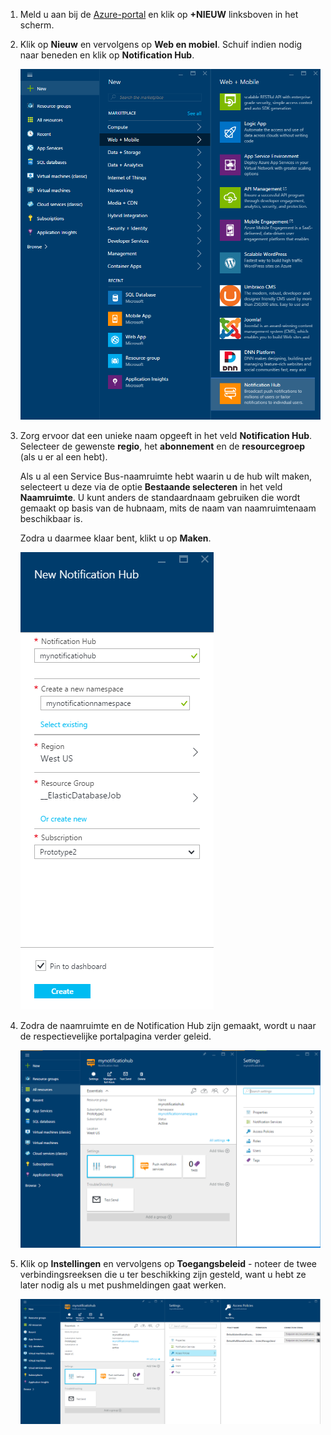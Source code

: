 

1. Meld u aan bij de [Azure-portal](https://portal.azure.com) en klik op **+NIEUW** linksboven in het scherm.

2. Klik op **Nieuw** en vervolgens op **Web en mobiel**. Schuif indien nodig naar beneden en klik op **Notification Hub**.

    ![Azure Portal - Notification Hubs maken](./media/notification-hubs-portal-create-new-hub/notification-hubs-azure-portal-create.png)

3. Zorg ervoor dat een unieke naam opgeeft in het veld **Notification Hub**. Selecteer de gewenste **regio**, het **abonnement** en de **resourcegroep** (als u er al een hebt). 
 
    Als u al een Service Bus-naamruimte hebt waarin u de hub wilt maken, selecteert u deze via de optie **Bestaande selecteren** in het veld **Naamruimte**.  U kunt anders de standaardnaam gebruiken die wordt gemaakt op basis van de hubnaam, mits de naam van naamruimtenaam beschikbaar is. 

    Zodra u daarmee klaar bent, klikt u op **Maken**.

    ![Azure Portal - eigenschappen van de Notification Hub instellen](./media/notification-hubs-portal-create-new-hub/notification-hubs-azure-portal-settings.png)

4. Zodra de naamruimte en de Notification Hub zijn gemaakt, wordt u naar de respectievelijke portalpagina verder geleid. 

    ![Azure Portal - portalpagina Notification Hub](./media/notification-hubs-portal-create-new-hub/notification-hubs-azure-portal-page.png)
       
5. Klik op **Instellingen** en vervolgens op **Toegangsbeleid** - noteer de twee verbindingsreeksen die u ter beschikking zijn gesteld, want u hebt ze later nodig als u met pushmeldingen gaat werken.

    ![Azure Portal - verbindingsreeksen voor de Notification Hub](./media/notification-hubs-portal-create-new-hub/notification-hubs-connection-strings-portal.png)



<!--HONumber=Jun16_HO2-->


